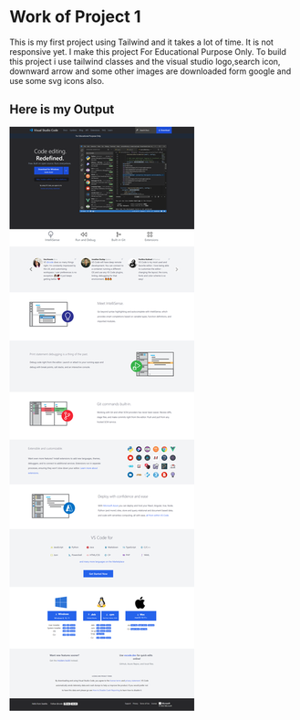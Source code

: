 # Work of Project 1

This is my first project using Tailwind and it takes a lot of time. It is not responsive yet. I make this project For Educational Purpose Only. To build this project i use tailwind classes and the visual studio logo,search icon, downward arrow and some other images are downloaded form google and use some svg icons also.


## Here is my Output

![VS Clone](./VS-Clone%20Output.png)